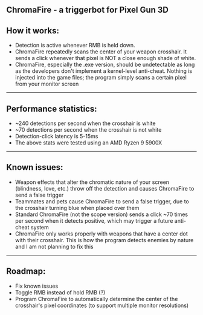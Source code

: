 ChromaFire - a triggerbot for Pixel Gun 3D
------------------------------------------------------------------
How it works:
------------------------------------------------------------------
- Detection is active whenever RMB is held down.
- ChromaFire repeatedly scans the center of your weapon crosshair. 
It sends a click whenever that pixel is NOT a close enough shade 
of white.
- ChromaFire, especially the .exe version, should be undetectable
as long as the developers don't implement a kernel-level anti-cheat.
Nothing is injected into the game files; the program simply scans
a certain pixel from your monitor screen
------------------------------------------------------------------
Performance statistics:
------------------------------------------------------------------
- ~240 detections per second when the crosshair is white
- ~70 detections per second when the crosshair is not white
- Detection-click latency is 5-15ms
- The above stats were tested using an AMD Ryzen 9 5900X
------------------------------------------------------------------
Known issues:
------------------------------------------------------------------
- Weapon effects that alter the chromatic nature of your screen
(blindness, love, etc.) throw off the detection and causes 
ChromaFire to send a false trigger
- Teammates and pets cause ChromaFire to send a false trigger, due 
to the crosshair turning blue when placed over them
- Standard ChromaFire (not the scope version) sends a click ~70
times per second when it detects positive, which may trigger a
future anti-cheat system
- ChromaFire only works properly with weapons that have a center
dot with their crosshair. This is how the program detects enemies
by nature and I am not planning to fix this
------------------------------------------------------------------
Roadmap:
------------------------------------------------------------------
- Fix known issues
- Toggle RMB instead of hold RMB (?)
- Program ChromaFire to automatically determine the center of the 
crosshair's pixel coordinates (to support multiple monitor
resolutions)
